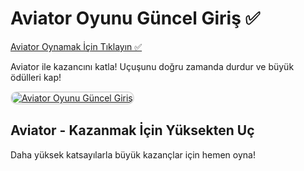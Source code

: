 <h1>Aviator Oyunu Güncel Giriş ✅</h1>

<a href="http://www.redly.vip/3A5tsFl">Aviator Oynamak İçin Tıklayın ✅</a> 

<p>Aviator ile kazancını katla! Uçuşunu doğru zamanda durdur ve büyük ödülleri kap!</p>

<a href="http://www.redly.vip/3A5tsFl" title="Aviator Güncel Adres">
  <img src="https://i.ibb.co/MkY55wf/photo-2025-01-15-16-52-46.jpg" alt="Aviator Oyunu Güncel Giriş" style="max-width: 100%; border: 2px solid #ddd; border-radius: 10px;">
</a>

<h2>Aviator - Kazanmak İçin Yüksekten Uç</h2>

<p>Daha yüksek katsayılarla büyük kazançlar için hemen oyna!</p>
